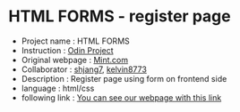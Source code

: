# HTML FORMS - register page

- Project name : HTML FORMS <br />
- Instruction : [Odin Project](https://www.theodinproject.com/courses/html5-and-css3/lessons/html-forms)  <br />
- Original webpage : [Mint.com](https://accounts.intuit.com/signup.html?offering_id=Intuit.ifs.mint&namespace_id=50000026&redirect_url=https%3A%2F%2Fmint.intuit.com%2Foverview.event%3Ftask%3DS) <br />
- Collaborator : [shjang7](https://github.com/shjang7), [kelvin8773](https://github.com/kelvin8773) <br />
- Description : Register page using form on frontend side <br />
- language : html/css <br />
- following link : [You can see our webpage with this link](https://shjang7.github.io/mint-form/)
